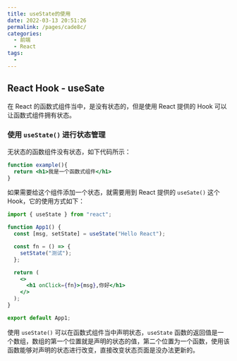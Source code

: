 ```yaml
---
title: useState的使用
date: 2022-03-13 20:51:26
permalink: /pages/cade8c/
categories:
  - 前端
  - React
tags:
  - 
---
```


## React Hook - useSate

在 React 的函数式组件当中，是没有状态的，但是使用 React 提供的 Hook 可以让函数式组件拥有状态。

### 使用 `useState()` 进行状态管理

无状态的函数组件没有状态，如下代码所示：

```jsx
function example(){
  return <h1>我是一个函数式组件</h1>
}
```

如果需要给这个组件添加一个状态，就需要用到 React 提供的 `useSate()` 这个 Hook，它的使用方式如下：

```jsx
import { useState } from "react";

function App1() {
  const [msg, setState] = useState("Hello React");

  const fn = () => {
    setState("测试");
  };

  return (
    <>
      <h1 onClick={fn}>{msg},你好</h1>
    </>
  );
}

export default App1;
```

使用 `useState()` 可以在函数式组件当中声明状态，`useState` 函数的返回值是一个数组，数组的第一个位置就是声明的状态的值，第二个位置为一个函数，使用该函数能够对声明的状态进行改变，直接改变状态页面是没办法更新的。